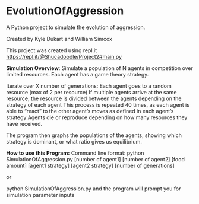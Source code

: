 # EvolutionOfAggression
A Python project to simulate the evolution of aggression.

Created by Kyle Dukart and William Simcox

This project was created using repl.it
https://repl.it/@Shucadoodle/Project2#main.py


<b>Simulation Overview</b>: 
Simulate a population of N agents in competition over limited resources. Each agent has a game theory strategy.

Iterate over X number of generations:
Each agent goes to a random resource (max of 2 per resource)
If multiple agents arrive at the same resource, the resource is divided between the agents depending on the strategy of each agent
This process is repeated 40 times, as each agent is able to “react” to the other agent’s moves as defined in each agent’s strategy
Agents die or reproduce depending on how many resources they have received.

The program then graphs the populations of the agents, showing which strategy is dominant, or what ratio gives us equilibrium.

<b>How to use this Program:</b>
Command line format:
python SimulationOfAggression.py [number of agent1] [number of agent2] [food amount] [agent1 strategy] [agent2 strategy] [number of generations]

or

python SimulationOfAggression.py
and the program will prompt you for simulation parameter inputs


